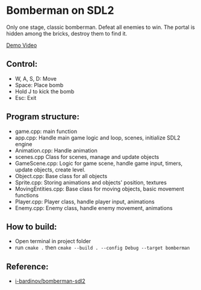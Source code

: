 # Bomberman on SDL2
Only one stage, classic bomberman.
Defeat all enemies to win.
The portal is hidden among the bricks, destroy them to find it.

[Demo Video](https://youtu.be/xZEPqshVdbc)
## Control:
- W, A, S, D: Move
- Space: Place bomb
- Hold J to kick the bomb 
- Esc: Exit

## Program structure:
- game.cpp: main function
- app.cpp: Handle main game logic and loop, scenes, initialize SDL2 engine
- Animation.cpp: Handle animation
- scenes.cpp Class for scenes, manage and update objects 
- GameScene.cpp: Logic for game scene, handle game input, timers, update objects, create level.
- Object.cpp: Base class for all objects
- Sprite.cpp: Storing animations and objects' position, textures
- MovingEntities.cpp: Base class for moving objects, basic movement functions
- Player.cpp: Player class, handle player input, animations
- Enemy.cpp: Enemy class, handle enemy movement, animations

## How to build:
- Open terminal in project folder
- run `cmake .` then `cmake --build . --config Debug --target bomberman`

## Reference:
- [i-bardinov/bomberman-sdl2](https://github.com/i-bardinov/bomberman-sdl2)